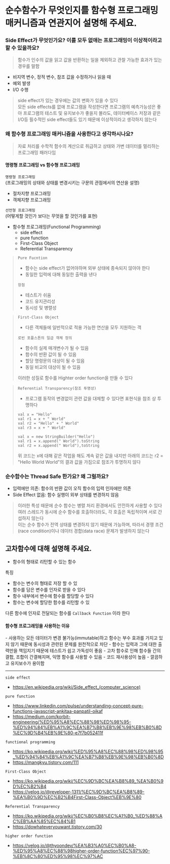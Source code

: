  순수함수가 무엇인지를 함수형 프로그래밍 매커니즘과 연관지어 설명해 주세요.
=

### Side Effect가 무엇인가요? 이를 모두 없애는 프로그래밍이 이상적이라고 할 수 있을까요?

> 함수가 인수의 값을 읽고 값을 반환하는 일을 제외하고 관찰 가능한 효과가 있는경우를 말함

- 비지역 변수, 정적 변수, 참조 값을 수정하거나 읽을 때
- 예외 발생
- I/O 수행

> side effect가 있는 경우에는 값의 변화가 있을 수 있다<br>
> 모든 side effects를 없애 프로그램을 작성한다면 프로그램의 예측가능성은 좋아 프로그램의
> 테스트 및 유지보수가 좋을지 몰라도, 데이터베이스 저장과 같은 I/O등 필수적인 side effect들도
> 있기 때문에 이상적이라고 생각하지 않는다

 
### 왜 함수형 프로그래밍 매커니즘을 사용한다고 생각하시나요?

> 자료 처리를 수학적 함수의 계산으로 취급하고 상태와 가변 데이터를 멀리하는 프로그래밍 패러다임


####  명령형 프로그래밍 vs 함수형 프로그래밍

`명령형 프로그래밍`   
(프로그래밍의 상태와 상태를 변경시키는 구문의 관점에서의 연산을 설명)
- 절차지향 프로그래밍
- 객체지향 프로그래밍

`선언형 프로그래밍`   
(어떻게할 것인가 보다는 무엇을 할 것인가를 표현)
- 함수형 프로그래밍(Functional Programming)
  - side effect
  - pure function
  - First-Class Object
  - Referential Transparency
  

> `Pure Fucntion`
> - 함수는 side effect가 없어야하며 외부 상태에 종속되지 않아야 한다
> - 동일한 입력에 대해 동일한 출력을 낸다
>
>  `장점`
> - 테스트가 쉬움
> - 코드 유지관리성
> - 동시성 및 병렬성

> `First-Class Object`
> - 다른 객체들에 일반적으로 적용 가능한 연산을 모두 지원하는 객
> 
>  `로빈 포플스톤의 일급 객체 정의`
> - 함수의 실제 매개변수가 될 수 있음
> - 함수의 반환 값이 될 수 있음
> - 할당 명령문의 대상이 될 수 있음
> - 동일 비교의 대상이 될 수 있음
> 
> 이러한 성질로 함수를 Highter order function을 만들 수 있다

> `Referential Transparency(참조 투명성)`
> - 프로그램 동작의 변경없이 관련 값을 대체할 수 있다면 표현식을 참조 상 투명하다
> ```
> val x = "Hello"
> val r1 = x + " World"
> val r2 = "Hello" + " World"
> val r3 = x + " World"
> 
> val x = new StringBuilder("Hello")
> val r1 = x.append(" World").toString
> val r2 = x.append(" World"),toString
> ```
> 위 코드는 x에 대해 같은 작업을 해도 계속 같은 값을 내지만 아래의 코드는 r2 = "Hello World World"의
> 결과 값을 가짐으로 참조가 투명하지 않다

### 순수함수는 Thread Safe 한가요? 왜 그럴까요?
- 입력에만 의존: 함수의 반환 값이 오직 함수의 입력 인자에만 의존
- Side Effect 없음: 함수 실행이 외부 상태를 변경하지 않음

> 이러한 특성 때문에 순수 함수는 병렬 처리 환경에서도 안전하게 사용할 수 있다   
> 여러 스레드가 동시에 순수 함수를 호출하더라도, 각 호출은 독립적이며 서로 간섭하지 않는다   
> 이는 순수 함수가 전역 상태를 변경하지 않기 때문에 가능하며,
> 따라서 경쟁 조건(race condition)이나 데이터 경합(data race) 문제가 발생하지 않는다

    

## 고차함수에 대해 설명해 주세요.
- 함수의 형태로 리턴할 수 있는 함수

특징
- 함수는 변수의 형태로 저장 할 수 있
- 함수를 담은 변수를 인자로 받을 수 있다
- 함수 내부에서 변수에 함수를 할당할 수 있다
- 함수는 변수에 할당한 함수를 리턴할 수 있

다른 함수에 인자로 전달되는 함수를 `Callback Function`
이라 한다

<h4>함수형 프로그래밍을 사용하는 이유</h4>   
- 사용하는 모든 데이터가 변경 불가능(immutable)하고 함수는 부수 효과를 가지고 있지 않기 때문에 동시성과 관련된 문제를 원천적으로 차단
- 함수는 입력과 그에 대한 출력만을 책임지기 때문에 테스트가 쉽고 가독성이 좋음
- 고차 함수로 인해 함수들 간의 결합, 조합이 간결해지며, 익명 함수를 사용할 수 있음
- 코드 재사용성이 높음
- 깔끔하고 유지보수가 용이함




-----

`side effect`

- https://en.wikipedia.org/wiki/Side_effect_(computer_science)

`pure function`

- https://www.linkedin.com/pulse/understanding-concept-pure-functions-javascript-ankitaa-panpatil-oikaf
- https://medium.com/korbit-engineering/%ED%95%A8%EC%88%98%ED%98%95-%ED%94%84%EB%A1%9C%EA%B7%B8%EB%9E%98%EB%B0%8D%EC%9D%B4%EB%9E%80-e7f7b052411f


`functional programming`

- https://ko.wikipedia.org/wiki/%ED%95%A8%EC%88%98%ED%98%95_%ED%94%84%EB%A1%9C%EA%B7%B8%EB%9E%98%EB%B0%8D
- https://mangkyu.tistory.com/111

`First-Class Object`
- https://ko.wikipedia.org/wiki/%EC%9D%BC%EA%B8%89_%EA%B0%9D%EC%B2%B4
- https://velog.io/@reveloper-1311/%EC%9D%BC%EA%B8%89-%EA%B0%9D%EC%B2%B4First-Class-Object%EB%9E%80

`Referential Transparency`
- https://ko.wikipedia.org/wiki/%EC%B0%B8%EC%A1%B0_%ED%88%AC%EB%AA%85%EC%84%B1
- https://dowhateveryouwant.tistory.com/30

`higher order function`
- https://velog.io/@thyoondev/%EA%B3%A0%EC%B0%A8-%ED%95%A8%EC%88%98higher-order-function%EC%97%90-%EB%8C%80%ED%95%98%EC%97%AC
